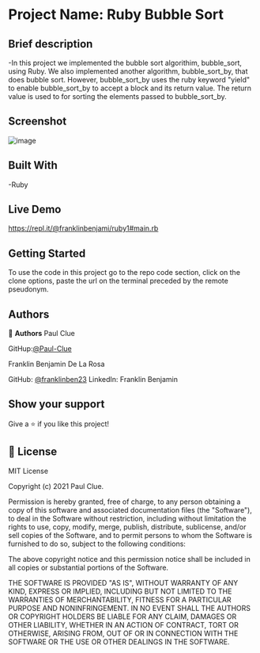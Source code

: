 # Project Name: Ruby Bubble Sort

## Brief description

-In this project we implemented the bubble sort algorithim, bubble_sort, using Ruby. We also implemented another algorithm, bubble_sort_by, that does bubble sort. However, bubble_sort_by uses the ruby keyword "yield" to enable bubble_sort_by to accept a block and its return value. The return value is used to for sorting the elements passed to bubble_sort_by.

## Screenshot

![image](https://user-images.githubusercontent.com/68623189/103910036-beda4400-50da-11eb-9017-ea5fa080df5f.png)

## Built With

-Ruby

## Live Demo

https://repl.it/@franklinbenjami/ruby1#main.rb

## Getting Started

To use the code in this project go to the repo code section, click on the clone options, paste the url on the terminal preceded by the remote pseudonym.

## Authors

👤 **Authors**
Paul Clue

GitHup:[@Paul-Clue](https://github.com/Paul-Clue)

Franklin Benjamin De La Rosa

GitHub: [@franklinben23](https://github.com/franklinben23)
LinkedIn: Franklin Benjamin

## Show your support

Give a ⭐️ if you like this project!

## 📝 License

MIT License

Copyright (c) 2021 Paul Clue.

Permission is hereby granted, free of charge, to any person obtaining a copy
of this software and associated documentation files (the "Software"), to deal
in the Software without restriction, including without limitation the rights
to use, copy, modify, merge, publish, distribute, sublicense, and/or sell
copies of the Software, and to permit persons to whom the Software is
furnished to do so, subject to the following conditions:

The above copyright notice and this permission notice shall be included in all
copies or substantial portions of the Software.

THE SOFTWARE IS PROVIDED "AS IS", WITHOUT WARRANTY OF ANY KIND, EXPRESS OR
IMPLIED, INCLUDING BUT NOT LIMITED TO THE WARRANTIES OF MERCHANTABILITY,
FITNESS FOR A PARTICULAR PURPOSE AND NONINFRINGEMENT. IN NO EVENT SHALL THE
AUTHORS OR COPYRIGHT HOLDERS BE LIABLE FOR ANY CLAIM, DAMAGES OR OTHER
LIABILITY, WHETHER IN AN ACTION OF CONTRACT, TORT OR OTHERWISE, ARISING FROM,
OUT OF OR IN CONNECTION WITH THE SOFTWARE OR THE USE OR OTHER DEALINGS IN THE
SOFTWARE.
